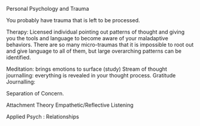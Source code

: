 Personal Psychology and Trauma

You probably have trauma that is left to be processed. 

Therapy: Licensed individual pointing out patterns of thought and giving you the tools and language to become aware of your maladaptive behaviors.
There are so many micro-traumas that it is impossible to root out and give language to all of them, but large overarching patterns can be identified. 

Meditation: brings emotions to surface (study)
Stream of thought journalling: everything is revealed in your thought process. 
Gratitude Journalling: 

Separation of Concern.

Attachment Theory
Empathetic/Reflective Listening

Applied Psych : Relationships